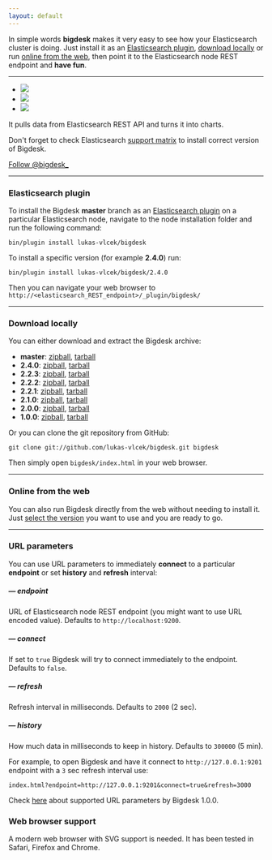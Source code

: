 ```yaml
---
layout: default
---
```


In simple words **bigdesk** makes it very easy to see how your Elasticsearch cluster is doing. Just install it as an [Elasticsearch plugin](#Elasticsearch_plugin), [download locally](#Download_locally) or run [online from the web](#Online_from_the_web), then point it to the Elasticsearch node REST endpoint and **have fun**. 

*****

<!-- ![bigdesk master screenshot](images/bigdesk-2.0.0-SNAPSHOT.jpg) -->
<!-- ![bigdesk master screenshot](images/bigdesk-master-nodes.png) -->
<!-- ![bigdesk master screenshot](images/bigdesk-master-cluster.png) -->

<section class="slider">
	<div class="flexslider">
	  <ul class="slides">
	    <li>
	      <img src="images/bigdesk-01.png" />
	    </li>
	    <!-- <li>
	      <img src="images/bigdesk-02.png" />
	    </li> -->
	    <li>
	      <img src="images/bigdesk-03.png" />
	    </li>
	    <li>
	      <img src="images/bigdesk-04.png" />
	    </li>
	  </ul>
	</div>
</section>

It pulls data from Elasticsearch REST API and turns it into charts.

Don't forget to check Elasticsearch [support matrix](https://github.com/lukas-vlcek/bigdesk#support-matrix) to install correct version of Bigdesk.

<div>
<a href="https://twitter.com/bigdesk_" class="twitter-follow-button" data-show-count="false">Follow @bigdesk_</a>
<script>!function(d,s,id){var js,fjs=d.getElementsByTagName(s)[0];if(!d.getElementById(id)){js=d.createElement(s);js.id=id;js.src="//platform.twitter.com/widgets.js";fjs.parentNode.insertBefore(js,fjs);}}(document,"script","twitter-wjs");</script>
</div>

*****

### Elasticsearch plugin

To install the Bigdesk **master** branch as an [Elasticsearch plugin](http://www.elasticsearch.org/guide/reference/modules/plugins.html) on a particular Elasticsearch node, navigate to the node installation folder and run the following command:

	bin/plugin install lukas-vlcek/bigdesk

To install a specific version (for example **2.4.0**) run:

	bin/plugin install lukas-vlcek/bigdesk/2.4.0

Then you can navigate your web browser to `http://<elasticsearch_REST_endpoint>/_plugin/bigdesk/`

*****

### Download locally

You can either download and extract the Bigdesk archive:

- **master**: [zipball](https://github.com/lukas-vlcek/bigdesk/zipball/master), [tarball](https://github.com/lukas-vlcek/bigdesk/tarball/master)
- **2.4.0**: [zipball](https://github.com/lukas-vlcek/bigdesk/zipball/v2.4.0), [tarball](https://github.com/lukas-vlcek/bigdesk/tarball/v2.4.0)
- **2.2.3**: [zipball](https://github.com/lukas-vlcek/bigdesk/zipball/v2.2.3), [tarball](https://github.com/lukas-vlcek/bigdesk/tarball/v2.2.3)
- **2.2.2**: [zipball](https://github.com/lukas-vlcek/bigdesk/zipball/v2.2.2), [tarball](https://github.com/lukas-vlcek/bigdesk/tarball/v2.2.2)
- **2.2.1**: [zipball](https://github.com/lukas-vlcek/bigdesk/zipball/v2.2.1), [tarball](https://github.com/lukas-vlcek/bigdesk/tarball/v2.2.1)
- **2.1.0**: [zipball](https://github.com/lukas-vlcek/bigdesk/zipball/v2.1.0), [tarball](https://github.com/lukas-vlcek/bigdesk/tarball/v2.1.0)
- **2.0.0**: [zipball](https://github.com/lukas-vlcek/bigdesk/zipball/v2.0.0), [tarball](https://github.com/lukas-vlcek/bigdesk/tarball/v2.0.0)
- **1.0.0**: [zipball](https://github.com/lukas-vlcek/bigdesk/zipball/v1.0.0), [tarball](https://github.com/lukas-vlcek/bigdesk/tarball/v1.0.0)

Or you can clone the git repository from GitHub:

	git clone git://github.com/lukas-vlcek/bigdesk.git bigdesk

Then simply open `bigdesk/index.html` in your web browser.

*****

### Online from the web

You can also run Bigdesk directly from the web without needing to install it. Just [select the version](v) you want to use and you are ready to go.

*****

### URL parameters

You can use URL parameters to immediately **connect** to a particular **endpoint** or set **history** and **refresh** interval:

##### &mdash; endpoint
URL of Elasticsearch node REST endpoint (you might want to use URL encoded value). Defaults to `http://localhost:9200`.

##### &mdash; connect
If set to `true` Bigdesk will try to connect immediately to the endpoint. Defaults to `false`.

##### &mdash; refresh
Refresh interval in milliseconds. Defaults to `2000` (2 sec).

##### &mdash; history
How much data in milliseconds to keep in history. Defaults to `300000` (5 min).

For example, to open Bigdesk and have it connect to `http://127.0.0.1:9201` endpoint with a `3` sec refresh interval use:

`index.html?endpoint=http://127.0.0.1:9201&connect=true&refresh=3000`

Check [here](https://github.com/lukas-vlcek/bigdesk/blob/0.18.x/README.textile) about supported URL parameters by Bigdesk 1.0.0. 

### Web browser support

A modern web browser with SVG support is needed. It has been tested in Safari, Firefox and Chrome.

